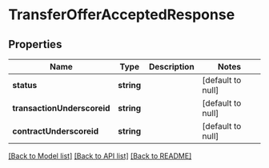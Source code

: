 # TransferOfferAcceptedResponse

## Properties
Name | Type | Description | Notes
------------ | ------------- | ------------- | -------------
**status** | **string** |  | [default to null]
**transactionUnderscoreid** | **string** |  | [default to null]
**contractUnderscoreid** | **string** |  | [default to null]

[[Back to Model list]](../README.md#documentation-for-models) [[Back to API list]](../README.md#documentation-for-api-endpoints) [[Back to README]](../README.md)


